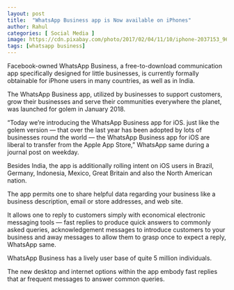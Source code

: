 ```yaml
---
layout: post
title:  "WhatsApp Business app is Now available on iPhones"
author: Rahul
categories: [ Social Media ]
image: https://cdn.pixabay.com/photo/2017/02/04/11/10/iphone-2037153_960_720.jpg
tags: [whatsapp business]
---
```

Facebook-owned WhatsApp Business, a free-to-download communication app specifically designed for little businesses, is currently formally obtainable for iPhone users in many countries, as well as in India.

The WhatsApp Business app, utilized by businesses to support customers, grow their businesses and serve their communities everywhere the planet, was launched for golem in January 2018.

“Today we’re introducing the WhatsApp Business app for iOS. just like the golem version — that over the last year has been adopted by lots of businesses round the world — the WhatsApp Business app for iOS are liberal to transfer from the Apple App Store,” WhatsApp same during a journal post on weekday.

Besides India, the app is additionally rolling intent on iOS users in Brazil, Germany, Indonesia, Mexico, Great Britain and also the North American nation.

The app permits one to share helpful data regarding your business like a business description, email or store addresses, and web site.

It allows one to reply to customers simply with economical electronic messaging tools — fast replies to produce quick answers to commonly asked queries, acknowledgement messages to introduce customers to your business and away messages to allow them to grasp once to expect a reply, WhatsApp same.

WhatsApp Business has a lively user base of quite 5 million individuals.

The new desktop and internet options within the app embody fast replies that ar frequent messages to answer common queries.
